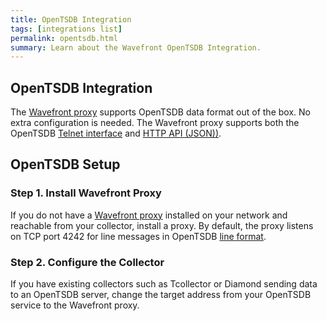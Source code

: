 ```yaml
---
title: OpenTSDB Integration
tags: [integrations list]
permalink: opentsdb.html
summary: Learn about the Wavefront OpenTSDB Integration.
---
```

## OpenTSDB Integration

The [Wavefront proxy](https://docs.wavefront.com/proxies.html) supports OpenTSDB data format out of the box.  No extra configuration is needed. The Wavefront proxy supports both the OpenTSDB [Telnet interface](http://opentsdb.net/docs/build/html/user_guide/writing#telnet) and [HTTP API (JSON))](http://opentsdb.net/docs/build/html/user_guide/writing#http-api).

## OpenTSDB Setup



### Step 1. Install Wavefront Proxy

If you do not have a [Wavefront proxy](https://docs.wavefront.com/proxies.html) installed on your network and reachable from your collector, install a proxy. By default, the proxy listens on TCP port 4242 for line messages in OpenTSDB [line format](http://opentsdb.net/docs/build/html/user_guide/writing#telnet).

### Step 2. Configure the Collector

If you have existing collectors such as Tcollector or Diamond sending data to an OpenTSDB server, change the target address from your OpenTSDB service to the Wavefront proxy.



